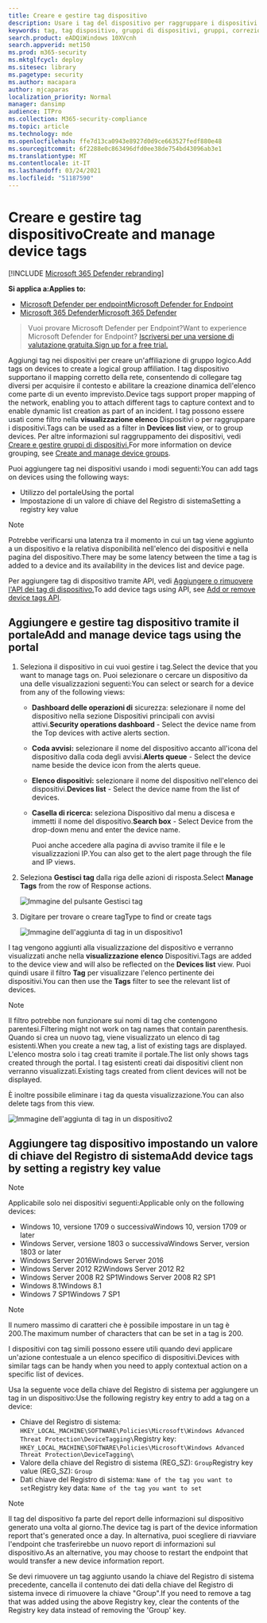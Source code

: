 ```yaml
---
title: Creare e gestire tag dispositivo
description: Usare i tag del dispositivo per raggruppare i dispositivi per acquisire il contesto e abilitare la creazione dinamica dell'elenco come parte di un evento imprevisto
keywords: tag, tag dispositivo, gruppi di dispositivi, gruppi, correzione, livello, regole, gruppo aad, ruolo, assegnare, classificare
search.product: eADQiWindows 10XVcnh
search.appverid: met150
ms.prod: m365-security
ms.mktglfcycl: deploy
ms.sitesec: library
ms.pagetype: security
ms.author: macapara
author: mjcaparas
localization_priority: Normal
manager: dansimp
audience: ITPro
ms.collection: M365-security-compliance
ms.topic: article
ms.technology: mde
ms.openlocfilehash: ffe7d13ca0943e8927d0d9ce663527fedf880e48
ms.sourcegitcommit: 6f2288e0c863496dfd0ee38de754bd43096ab3e1
ms.translationtype: MT
ms.contentlocale: it-IT
ms.lasthandoff: 03/24/2021
ms.locfileid: "51187590"
---
```

# <a name="create-and-manage-device-tags"></a><span data-ttu-id="d5f39-104">Creare e gestire tag dispositivo</span><span class="sxs-lookup"><span data-stu-id="d5f39-104">Create and manage device tags</span></span>

[!INCLUDE [Microsoft 365 Defender rebranding](../../includes/microsoft-defender.md)]

<span data-ttu-id="d5f39-105">**Si applica a:**</span><span class="sxs-lookup"><span data-stu-id="d5f39-105">**Applies to:**</span></span>
- [<span data-ttu-id="d5f39-106">Microsoft Defender per endpoint</span><span class="sxs-lookup"><span data-stu-id="d5f39-106">Microsoft Defender for Endpoint</span></span>](https://go.microsoft.com/fwlink/p/?linkid=2154037)
- [<span data-ttu-id="d5f39-107">Microsoft 365 Defender</span><span class="sxs-lookup"><span data-stu-id="d5f39-107">Microsoft 365 Defender</span></span>](https://go.microsoft.com/fwlink/?linkid=2118804)

> <span data-ttu-id="d5f39-108">Vuoi provare Microsoft Defender per Endpoint?</span><span class="sxs-lookup"><span data-stu-id="d5f39-108">Want to experience Microsoft Defender for Endpoint?</span></span> [<span data-ttu-id="d5f39-109">Iscriversi per una versione di valutazione gratuita.</span><span class="sxs-lookup"><span data-stu-id="d5f39-109">Sign up for a free trial.</span></span>](https://www.microsoft.com/microsoft-365/windows/microsoft-defender-atp?ocid=docs-wdatp-exposedapis-abovefoldlink)

<span data-ttu-id="d5f39-110">Aggiungi tag nei dispositivi per creare un'affiliazione di gruppo logico.</span><span class="sxs-lookup"><span data-stu-id="d5f39-110">Add tags on devices to create a logical group affiliation.</span></span> <span data-ttu-id="d5f39-111">I tag dispositivo supportano il mapping corretto della rete, consentendo di collegare tag diversi per acquisire il contesto e abilitare la creazione dinamica dell'elenco come parte di un evento imprevisto.</span><span class="sxs-lookup"><span data-stu-id="d5f39-111">Device tags support proper mapping of the network, enabling you to attach different tags to capture context and to enable dynamic list creation as part of an incident.</span></span> <span data-ttu-id="d5f39-112">I tag possono essere usati come filtro nella **visualizzazione elenco** Dispositivi o per raggruppare i dispositivi.</span><span class="sxs-lookup"><span data-stu-id="d5f39-112">Tags can be used as a filter in **Devices list** view, or to group devices.</span></span> <span data-ttu-id="d5f39-113">Per altre informazioni sul raggruppamento dei dispositivi, vedi [Creare e gestire gruppi di dispositivi.](machine-groups.md)</span><span class="sxs-lookup"><span data-stu-id="d5f39-113">For more information on device grouping, see [Create and manage device groups](machine-groups.md).</span></span>

<span data-ttu-id="d5f39-114">Puoi aggiungere tag nei dispositivi usando i modi seguenti:</span><span class="sxs-lookup"><span data-stu-id="d5f39-114">You can add tags on devices using the following ways:</span></span>

- <span data-ttu-id="d5f39-115">Utilizzo del portale</span><span class="sxs-lookup"><span data-stu-id="d5f39-115">Using the portal</span></span>
- <span data-ttu-id="d5f39-116">Impostazione di un valore di chiave del Registro di sistema</span><span class="sxs-lookup"><span data-stu-id="d5f39-116">Setting a registry key value</span></span>

> [!NOTE]
> <span data-ttu-id="d5f39-117">Potrebbe verificarsi una latenza tra il momento in cui un tag viene aggiunto a un dispositivo e la relativa disponibilità nell'elenco dei dispositivi e nella pagina del dispositivo.</span><span class="sxs-lookup"><span data-stu-id="d5f39-117">There may be some latency between the time a tag is added to a device and its availability in the devices list and device page.</span></span>  

<span data-ttu-id="d5f39-118">Per aggiungere tag di dispositivo tramite API, vedi [Aggiungere o rimuovere l'API dei tag di dispositivo.](add-or-remove-machine-tags.md)</span><span class="sxs-lookup"><span data-stu-id="d5f39-118">To add device tags using API, see [Add or remove device tags API](add-or-remove-machine-tags.md).</span></span>

## <a name="add-and-manage-device-tags-using-the-portal"></a><span data-ttu-id="d5f39-119">Aggiungere e gestire tag dispositivo tramite il portale</span><span class="sxs-lookup"><span data-stu-id="d5f39-119">Add and manage device tags using the portal</span></span>

1. <span data-ttu-id="d5f39-120">Seleziona il dispositivo in cui vuoi gestire i tag.</span><span class="sxs-lookup"><span data-stu-id="d5f39-120">Select the device that you want to manage tags on.</span></span> <span data-ttu-id="d5f39-121">Puoi selezionare o cercare un dispositivo da una delle visualizzazioni seguenti:</span><span class="sxs-lookup"><span data-stu-id="d5f39-121">You can select or search for a device from any of the following views:</span></span>

   - <span data-ttu-id="d5f39-122">**Dashboard delle operazioni di** sicurezza: selezionare il nome del dispositivo nella sezione Dispositivi principali con avvisi attivi.</span><span class="sxs-lookup"><span data-stu-id="d5f39-122">**Security operations dashboard** - Select the device name from the Top devices with active alerts section.</span></span>
   - <span data-ttu-id="d5f39-123">**Coda avvisi:** selezionare il nome del dispositivo accanto all'icona del dispositivo dalla coda degli avvisi.</span><span class="sxs-lookup"><span data-stu-id="d5f39-123">**Alerts queue** - Select the device name beside the device icon from the alerts queue.</span></span>
   - <span data-ttu-id="d5f39-124">**Elenco dispositivi:** selezionare il nome del dispositivo nell'elenco dei dispositivi.</span><span class="sxs-lookup"><span data-stu-id="d5f39-124">**Devices list** - Select the device name from the list of devices.</span></span>
   - <span data-ttu-id="d5f39-125">**Casella di ricerca:** seleziona Dispositivo dal menu a discesa e immetti il nome del dispositivo.</span><span class="sxs-lookup"><span data-stu-id="d5f39-125">**Search box** - Select Device from the drop-down menu and enter the device name.</span></span>

     <span data-ttu-id="d5f39-126">Puoi anche accedere alla pagina di avviso tramite il file e le visualizzazioni IP.</span><span class="sxs-lookup"><span data-stu-id="d5f39-126">You can also get to the alert page through the file and IP views.</span></span>

2. <span data-ttu-id="d5f39-127">Seleziona **Gestisci tag** dalla riga delle azioni di risposta.</span><span class="sxs-lookup"><span data-stu-id="d5f39-127">Select **Manage Tags** from the row of Response actions.</span></span>

    ![Immagine del pulsante Gestisci tag](images/manage-tags.png)

3. <span data-ttu-id="d5f39-129">Digitare per trovare o creare tag</span><span class="sxs-lookup"><span data-stu-id="d5f39-129">Type to find or create tags</span></span>

    ![Immagine dell'aggiunta di tag in un dispositivo1](images/new-tags.png)

<span data-ttu-id="d5f39-131">I tag vengono aggiunti alla visualizzazione del dispositivo e verranno visualizzati anche nella **visualizzazione elenco** Dispositivi.</span><span class="sxs-lookup"><span data-stu-id="d5f39-131">Tags are added to the device view and will also be reflected on the **Devices list** view.</span></span> <span data-ttu-id="d5f39-132">Puoi quindi usare il filtro **Tag** per visualizzare l'elenco pertinente dei dispositivi.</span><span class="sxs-lookup"><span data-stu-id="d5f39-132">You can then use the **Tags** filter to see the relevant list of devices.</span></span>

>[!NOTE]
> <span data-ttu-id="d5f39-133">Il filtro potrebbe non funzionare sui nomi di tag che contengono parentesi.</span><span class="sxs-lookup"><span data-stu-id="d5f39-133">Filtering might not work on tag names that contain parenthesis.</span></span><br>
> <span data-ttu-id="d5f39-134">Quando si crea un nuovo tag, viene visualizzato un elenco di tag esistenti.</span><span class="sxs-lookup"><span data-stu-id="d5f39-134">When you create a new tag, a list of existing tags are displayed.</span></span> <span data-ttu-id="d5f39-135">L'elenco mostra solo i tag creati tramite il portale.</span><span class="sxs-lookup"><span data-stu-id="d5f39-135">The list only shows tags created through the portal.</span></span> <span data-ttu-id="d5f39-136">I tag esistenti creati dai dispositivi client non verranno visualizzati.</span><span class="sxs-lookup"><span data-stu-id="d5f39-136">Existing tags created from client devices will not be displayed.</span></span>

<span data-ttu-id="d5f39-137">È inoltre possibile eliminare i tag da questa visualizzazione.</span><span class="sxs-lookup"><span data-stu-id="d5f39-137">You can also delete tags from this view.</span></span>

![Immagine dell'aggiunta di tag in un dispositivo2](images/more-manage-tags.png)

## <a name="add-device-tags-by-setting-a-registry-key-value"></a><span data-ttu-id="d5f39-139">Aggiungere tag dispositivo impostando un valore di chiave del Registro di sistema</span><span class="sxs-lookup"><span data-stu-id="d5f39-139">Add device tags by setting a registry key value</span></span>

>[!NOTE]
> <span data-ttu-id="d5f39-140">Applicabile solo nei dispositivi seguenti:</span><span class="sxs-lookup"><span data-stu-id="d5f39-140">Applicable only on the following devices:</span></span>
>- <span data-ttu-id="d5f39-141">Windows 10, versione 1709 o successiva</span><span class="sxs-lookup"><span data-stu-id="d5f39-141">Windows 10, version 1709 or later</span></span>
>- <span data-ttu-id="d5f39-142">Windows Server, versione 1803 o successiva</span><span class="sxs-lookup"><span data-stu-id="d5f39-142">Windows Server, version 1803 or later</span></span>
>- <span data-ttu-id="d5f39-143">Windows Server 2016</span><span class="sxs-lookup"><span data-stu-id="d5f39-143">Windows Server 2016</span></span>
>- <span data-ttu-id="d5f39-144">Windows Server 2012 R2</span><span class="sxs-lookup"><span data-stu-id="d5f39-144">Windows Server 2012 R2</span></span>
>- <span data-ttu-id="d5f39-145">Windows Server 2008 R2 SP1</span><span class="sxs-lookup"><span data-stu-id="d5f39-145">Windows Server 2008 R2 SP1</span></span>
>- <span data-ttu-id="d5f39-146">Windows 8.1</span><span class="sxs-lookup"><span data-stu-id="d5f39-146">Windows 8.1</span></span>
>- <span data-ttu-id="d5f39-147">Windows 7 SP1</span><span class="sxs-lookup"><span data-stu-id="d5f39-147">Windows 7 SP1</span></span>

> [!NOTE] 
> <span data-ttu-id="d5f39-148">Il numero massimo di caratteri che è possibile impostare in un tag è 200.</span><span class="sxs-lookup"><span data-stu-id="d5f39-148">The maximum number of characters that can be set in a tag is 200.</span></span>

<span data-ttu-id="d5f39-149">I dispositivi con tag simili possono essere utili quando devi applicare un'azione contestuale a un elenco specifico di dispositivi.</span><span class="sxs-lookup"><span data-stu-id="d5f39-149">Devices with similar tags can be handy when you need to apply contextual action on a specific list of devices.</span></span>

<span data-ttu-id="d5f39-150">Usa la seguente voce della chiave del Registro di sistema per aggiungere un tag in un dispositivo:</span><span class="sxs-lookup"><span data-stu-id="d5f39-150">Use the following registry key entry to add a tag on a device:</span></span>

- <span data-ttu-id="d5f39-151">Chiave del Registro di sistema: `HKEY_LOCAL_MACHINE\SOFTWARE\Policies\Microsoft\Windows Advanced Threat Protection\DeviceTagging\`</span><span class="sxs-lookup"><span data-stu-id="d5f39-151">Registry key: `HKEY_LOCAL_MACHINE\SOFTWARE\Policies\Microsoft\Windows Advanced Threat Protection\DeviceTagging\`</span></span>
- <span data-ttu-id="d5f39-152">Valore della chiave del Registro di sistema (REG_SZ): `Group`</span><span class="sxs-lookup"><span data-stu-id="d5f39-152">Registry key value (REG_SZ): `Group`</span></span>
- <span data-ttu-id="d5f39-153">Dati chiave del Registro di sistema: `Name of the tag you want to set`</span><span class="sxs-lookup"><span data-stu-id="d5f39-153">Registry key data: `Name of the tag you want to set`</span></span>

>[!NOTE]
><span data-ttu-id="d5f39-154">Il tag del dispositivo fa parte del report delle informazioni sul dispositivo generato una volta al giorno.</span><span class="sxs-lookup"><span data-stu-id="d5f39-154">The device tag is part of the device information report that's generated once a day.</span></span> <span data-ttu-id="d5f39-155">In alternativa, puoi scegliere di riavviare l'endpoint che trasferirebbe un nuovo report di informazioni sul dispositivo.</span><span class="sxs-lookup"><span data-stu-id="d5f39-155">As an alternative, you may choose to restart the endpoint that would transfer a new device information report.</span></span>
> 
> <span data-ttu-id="d5f39-156">Se devi rimuovere un tag aggiunto usando la chiave del Registro di sistema precedente, cancella il contenuto dei dati della chiave del Registro di sistema invece di rimuovere la chiave "Group".</span><span class="sxs-lookup"><span data-stu-id="d5f39-156">If you need to remove a tag that was added using the above Registry key, clear the contents of the Registry key data instead of removing the 'Group' key.</span></span>
